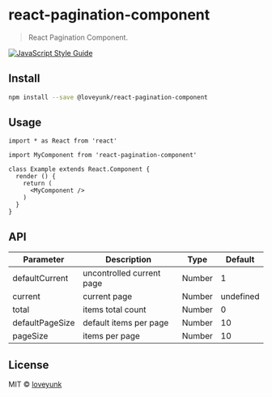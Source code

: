 # react-pagination-component

> React Pagination Component.

<!-- [![NPM](https://img.shields.io/npm/v/react-pagination-component.svg)](https://www.npmjs.com/package/@loveyunk/react-pagination-component)  -->
[![JavaScript Style Guide](https://img.shields.io/badge/code_style-standard-brightgreen.svg)](https://standardjs.com)

## Install

```bash
npm install --save @loveyunk/react-pagination-component
```

## Usage

```tsx
import * as React from 'react'

import MyComponent from 'react-pagination-component'

class Example extends React.Component {
  render () {
    return (
      <MyComponent />
    )
  }
}
```

## API

| Parameter        | Description                        | Type          | Default                  |
|------------------|------------------------------------|---------------|--------------------------|
| defaultCurrent   | uncontrolled current page          | Number        | 1                        |
| current          | current page                       | Number        | undefined                |
| total            | items total count                  | Number        | 0                        |
| defaultPageSize  | default items per page             | Number        | 10                       |
| pageSize         | items per page                     | Number        | 10                       |

## License

MIT © [loveyunk](https://github.com/loveyunk)
